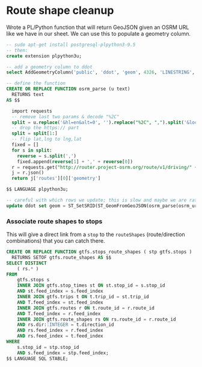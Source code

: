 # Route shape cleanup

Wrote a PL/Python function that will return GeoJSON given an OSRM URL like we have in our sheet. We can use this to populate a geometry column.

```sql
-- sudo apt-get install postgresql-plpython3-9.5
-- then:
create extension plpython3u;

-- add a geometry column to ddot
select AddGeometryColumn('public', 'ddot', 'geom', 4326, 'LINESTRING', 2);

-- define the function
CREATE OR REPLACE FUNCTION osrm_parse (u text)
  RETURNS text
AS $$

  import requests
  -- remove last two params & decode "%2C"
  split = u.replace('&hl=en&alt=0', '').replace("%2C", ",").split('&loc=')
  -- drop the https:// part
  split = split[1:]
  -- flip lat,lng to lng,lat
  fixed = []
  for s in split:
    reverse = s.split(',')
    fixed.append(reverse[1] + ',' + reverse[0])
  r = requests.get("http://router.project-osrm.org/route/v1/driving/" + ";".join(fixed) + "?geometries=geojson&overview=full")
  j = r.json()
  return j['routes'][0]['geometry']

$$ LANGUAGE plpython3u;

-- careful with which rows we update; this is slow and maybe we are rate-throttled
update ddot set geom = ST_SetSRID(ST_GeomFromGeoJSON(osrm_parse(osrm_url)), 4326) where osrm_url != '' and geom is null;
```

### Associate route shapes to stops

This will give a direct link from a `stop` to the `routeShapes` (route/direction combinations) that you can catch there.

```sql
CREATE OR REPLACE FUNCTION gtfs.stops_route_shapes ( stp gtfs.stops ) 
  RETURNS SETOF gtfs.route_shapes AS $$ 
SELECT DISTINCT
	( rs.* ) 
FROM
	gtfs.stops s
	INNER JOIN gtfs.stop_times st ON st.stop_id = s.stop_id 
	AND st.feed_index = s.feed_index
	INNER JOIN gtfs.trips t ON t.trip_id = st.trip_id 
	AND T.feed_index = st.feed_index
	INNER JOIN gtfs.routes r ON t.route_id = r.route_id 
	AND T.feed_index = r.feed_index
	INNER JOIN gtfs.route_shapes rs ON rs.route_id = r.route_id 
	AND rs.dir::INTEGER = t.direction_id 
	AND rs.feed_index = r.feed_index 
	AND rs.feed_index = t.feed_index 
WHERE
	s.stop_id = stp.stop_id 
	AND s.feed_index = stp.feed_index;
$$ LANGUAGE SQL STABLE;
```